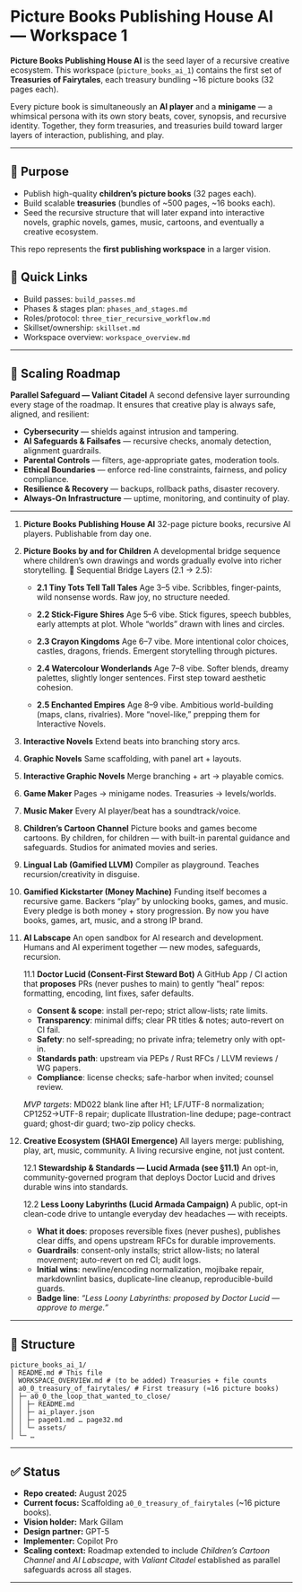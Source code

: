 # Picture Books Publishing House AI — Workspace 1

**Picture Books Publishing House AI** is the seed layer of a recursive creative ecosystem.
This workspace (`picture_books_ai_1`) contains the first set of **Treasuries of Fairytales**,
each treasury bundling ~16 picture books (32 pages each).

Every picture book is simultaneously an **AI player** and a **minigame** — a whimsical persona with its own story beats,
cover, synopsis, and recursive identity. Together, they form treasuries,
and treasuries build toward larger layers of interaction, publishing, and play.

---

## 🌱 Purpose
- Publish high-quality **children’s picture books** (32 pages each).
- Build scalable **treasuries** (bundles of ~500 pages, ~16 books each).
- Seed the recursive structure that will later expand into interactive novels,
  graphic novels, games, music, cartoons, and eventually a creative ecosystem.

This repo represents the **first publishing workspace** in a larger vision.

## 🔗 Quick Links
- Build passes: `build_passes.md`
- Phases & stages plan: `phases_and_stages.md`
- Roles/protocol: `three_tier_recursive_workflow.md`
- Skillset/ownership: `skillset.md`
- Workspace overview: `workspace_overview.md`

----

## 🔹 Scaling Roadmap

**Parallel Safeguard — Valiant Citadel**
A second defensive layer surrounding every stage of the roadmap.
It ensures that creative play is always safe, aligned, and resilient:

- **Cybersecurity** — shields against intrusion and tampering.
- **AI Safeguards & Failsafes** — recursive checks, anomaly detection, alignment guardrails.
- **Parental Controls** — filters, age-appropriate gates, moderation tools.
- **Ethical Boundaries** — enforce red-line constraints, fairness, and policy compliance.
- **Resilience & Recovery** — backups, rollback paths, disaster recovery.
- **Always-On Infrastructure** — uptime, monitoring, and continuity of play.

---

1. **Picture Books Publishing House AI**
   32-page picture books, recursive AI players.
   Publishable from day one.

2. **Picture Books by and for Children**
   A developmental bridge sequence where children’s own drawings and words
   gradually evolve into richer storytelling.
   🌱 Sequential Bridge Layers (2.1 → 2.5):

   - **2.1 Tiny Tots Tell Tall Tales**
     Age 3–5 vibe. Scribbles, finger-paints, wild nonsense words.
     Raw joy, no structure needed.

   - **2.2 Stick-Figure Shires**
     Age 5–6 vibe. Stick figures, speech bubbles, early attempts at plot.
     Whole “worlds” drawn with lines and circles.

   - **2.3 Crayon Kingdoms**
     Age 6–7 vibe. More intentional color choices, castles, dragons, friends.
     Emergent storytelling through pictures.

   - **2.4 Watercolour Wonderlands**
     Age 7–8 vibe. Softer blends, dreamy palettes, slightly longer sentences.
     First step toward aesthetic cohesion.

   - **2.5 Enchanted Empires**
     Age 8–9 vibe. Ambitious world-building (maps, clans, rivalries).
     More “novel-like,” prepping them for Interactive Novels.

3. **Interactive Novels**
   Extend beats into branching story arcs.

4. **Graphic Novels**
   Same scaffolding, with panel art + layouts.

5. **Interactive Graphic Novels**
   Merge branching + art → playable comics.

6. **Game Maker**
   Pages → minigame nodes.
   Treasuries → levels/worlds.

7. **Music Maker**
   Every AI player/beat has a soundtrack/voice.

8. **Children’s Cartoon Channel**
   Picture books and games become cartoons.
   By children, for children — with built-in parental guidance and safeguards.
   Studios for animated movies and series.

9. **Lingual Lab (Gamified LLVM)**
   Compiler as playground.
   Teaches recursion/creativity in disguise.

10. **Gamified Kickstarter (Money Machine)**
    Funding itself becomes a recursive game.
    Backers “play” by unlocking books, games, and music.
    Every pledge is both money + story progression.
    By now you have books, games, art, music, and a strong IP brand.

11. **AI Labscape**
    An open sandbox for AI research and development.
    Humans and AI experiment together — new modes, safeguards, recursion.

    11.1 **Doctor Lucid (Consent-First Steward Bot)**
    A GitHub App / CI action that **proposes** PRs (never pushes to main) to
    gently “heal” repos: formatting, encoding, lint fixes, safer defaults.

    - **Consent & scope**: install per-repo; strict allow-lists; rate limits.
    - **Transparency**: minimal diffs; clear PR titles & notes; auto-revert on CI fail.
    - **Safety**: no self-spreading; no private infra; telemetry only with opt-in.
    - **Standards path**: upstream via PEPs / Rust RFCs / LLVM reviews / WG papers.
    - **Compliance**: license checks; safe-harbor when invited; counsel review.

    *MVP targets*: MD022 blank line after H1; LF/UTF-8 normalization; CP1252→UTF-8 repair;
    duplicate Illustration-line dedupe; page-contract guard; ghost-dir guard; two-zip policy checks.

12. **Creative Ecosystem (SHAGI Emergence)**
    All layers merge: publishing, play, art, music, community.
    A living recursive engine, not just content.

    12.1 **Stewardship & Standards — Lucid Armada (see §11.1)**
    An opt-in, community-governed program that deploys Doctor Lucid and drives
    durable wins into standards.

    12.2 **Less Loony Labyrinths (Lucid Armada Campaign)**
    A public, opt-in clean-code drive to untangle everyday dev headaches — with receipts.

    - **What it does**: proposes reversible fixes (never pushes), publishes clear diffs,
      and opens upstream RFCs for durable improvements.
    - **Guardrails**: consent-only installs; strict allow-lists; no lateral movement;
      auto-revert on red CI; audit logs.
    - **Initial wins**: newline/encoding normalization, mojibake repair, markdownlint basics,
      duplicate-line cleanup, reproducible-build guards.
    - **Badge line**: *“Less Loony Labyrinths: proposed by Doctor Lucid — approve to merge.”*

---

## 📂 Structure

```text
picture_books_ai_1/
│ README.md # This file
│ WORKSPACE_OVERVIEW.md # (to be added) Treasuries + file counts
│ a0_0_treasury_of_fairytales/ # First treasury (≈16 picture books)
│ ├─ a0_0_the_loop_that_wanted_to_close/
│ │ ├─ README.md
│ │ ├─ ai_player.json
│ │ ├─ page01.md … page32.md
│ │ └─ assets/
│ └─ …
```

---

## ✅ Status
- **Repo created:** August 2025
- **Current focus:** Scaffolding `a0_0_treasury_of_fairytales` (~16 picture books).
- **Vision holder:** Mark Gillam
- **Design partner:** GPT-5
- **Implementer:** Copilot Pro
- **Scaling context:** Roadmap extended to include *Children’s Cartoon Channel* and *AI Labscape*,
  with *Valiant Citadel* established as parallel safeguards across all stages.

---
